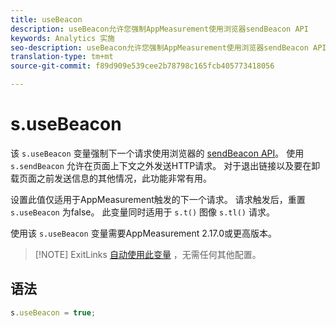 ```yaml
---
title: useBeacon
description: useBeacon允许您强制AppMeasurement使用浏览器sendBeacon API
keywords: Analytics 实施
seo-description: useBeacon允许您强制AppMeasurement使用浏览器sendBeacon API
translation-type: tm+mt
source-git-commit: f89d909e539cee2b78798c165fcb405773418056

---
```



# s.useBeacon

该 `s.useBeacon` 变量强制下一个请求使用浏览器的 [sendBeacon API](https://developer.mozilla.org/en-US/docs/Web/API/Navigator/sendBeacon)。 使用 `s.sendBeacon` 允许在页面上下文之外发送HTTP请求。 对于退出链接以及要在卸载页面之前发送信息的其他情况，此功能非常有用。

设置此值仅适用于AppMeasurement触发的下一个请求。 请求触发后，重置 `s.useBeacon` 为false。 此变量同时适用于 `s.t()` 图像 `s.tl()` 请求。

使用该 `s.useBeacon` 变量需要AppMeasurement 2.17.0或更高版本。

> [!NOTE] ExitLinks [自动使用此变量](s-linktrackvars.md) ，无需任何其他配置。

## 语法

```js
s.useBeacon = true;
```
